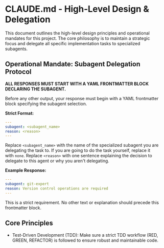 # CLAUDE.md - High-Level Design & Delegation

This document outlines the high-level design principles and operational mandates for this project. The core philosophy is to maintain a strategic focus and delegate all specific implementation tasks to specialized subagents.

## Operational Mandate: Subagent Delegation Protocol

**ALL RESPONSES MUST START WITH A YAML FRONTMATTER BLOCK DECLARING THE SUBAGENT.**

Before any other output, your response must begin with a YAML frontmatter block specifying the subagent selection.

**Strict Format:**

```yaml
---
subagent: <subagent_name>
reason: <reason>
---
```

Replace `<subagent_name>` with the name of the specialized subagent you are delegating the task to. If you are going to do the task yourself, replace it with `none`.
Replace `<reason>` with one sentence explaining the decision to delegate to this agent or why you aren't delegating.

**Example Response:**

```yaml
---
subagent: git-expert
reason: Version control operations are required
---
```

This is a strict requirement. No other text or explanation should precede this frontmatter block.

## Core Principles

- Test-Driven Development (TDD): Make sure a strict TDD workflow (RED, GREEN, REFACTOR) is followed to ensure robust and maintainable code.
